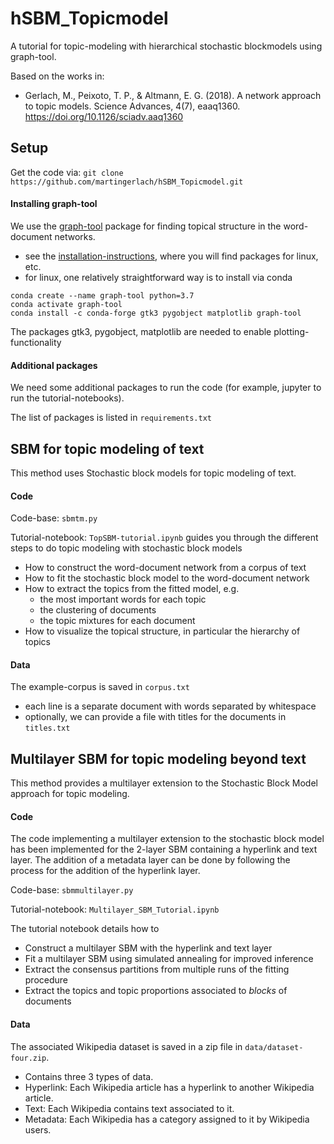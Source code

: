 # hSBM_Topicmodel

A tutorial for topic-modeling with hierarchical stochastic blockmodels using graph-tool.

Based on the works in:
- Gerlach, M., Peixoto, T. P., & Altmann, E. G. (2018). A network approach to topic models. Science Advances, 4(7), eaaq1360. https://doi.org/10.1126/sciadv.aaq1360


## Setup

Get the code via: `git clone https://github.com/martingerlach/hSBM_Topicmodel.git`

#### Installing graph-tool

We use the [graph-tool](https://graph-tool.skewed.de/) package for finding topical structure in the word-document networks.
- see the [installation-instructions](https://git.skewed.de/count0/graph-tool/wikis/installation-instructions), where you will find packages for linux, etc.
- for linux, one relatively straightforward way is to install via conda
```
conda create --name graph-tool python=3.7
conda activate graph-tool
conda install -c conda-forge gtk3 pygobject matplotlib graph-tool
```
The packages gtk3, pygobject, matplotlib are needed to enable plotting-functionality

#### Additional packages

We need some additional packages to run the code (for example, jupyter to run the tutorial-notebooks).

The list of packages is listed in `requirements.txt`


## SBM for topic modeling of text

This method uses Stochastic block models for topic modeling of text.

#### Code

Code-base: `sbmtm.py`

Tutorial-notebook: `TopSBM-tutorial.ipynb` guides you through the different steps to do topic modeling with stochastic block models
* How to construct the word-document network from a corpus of text
* How to fit the stochastic block model to the word-document network
* How to extract the topics from the fitted model, e.g.
	* the most important words for each topic
	* the clustering of documents
	* the topic mixtures for each document
* How to visualize the topical structure, in particular the hierarchy of topics

#### Data

The example-corpus is saved in `corpus.txt`
- each line is a separate document with words separated by whitespace
- optionally, we can provide a file with titles for the documents in `titles.txt`



## Multilayer SBM for topic modeling beyond text

This method provides a multilayer extension to the Stochastic Block Model approach for topic modeling.

#### Code
The code implementing a multilayer extension to the stochastic block model has been implemented for the 2-layer SBM containing a hyperlink and text layer. The addition of a metadata layer can be done by following the process for the addition of the hyperlink layer.

Code-base: `sbmmultilayer.py`

Tutorial-notebook: `Multilayer_SBM_Tutorial.ipynb`

The tutorial notebook details how to
- Construct a multilayer SBM with the hyperlink and text layer
- Fit a multilayer SBM using simulated annealing for improved inference 
- Extract the consensus partitions from multiple runs of the fitting procedure
- Extract the topics and topic proportions associated to *blocks* of documents


#### Data
The associated Wikipedia dataset is saved in a zip file in `data/dataset-four.zip`. 
- Contains three 3 types of data.
- Hyperlink: Each Wikipedia article has a hyperlink to another Wikipedia article.
- Text: Each Wikipedia contains text associated to it.
- Metadata: Each Wikipedia has a category assigned to it by Wikipedia users.
